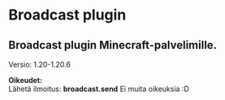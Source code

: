 # Broadcast plugin

## Broadcast plugin Minecraft-palvelimille.

Versio: 1.20-1.20.6

**Oikeudet:**<br>
    Lähetä ilmoitus: **broadcast.send**
    Ei muita oikeuksia :D
